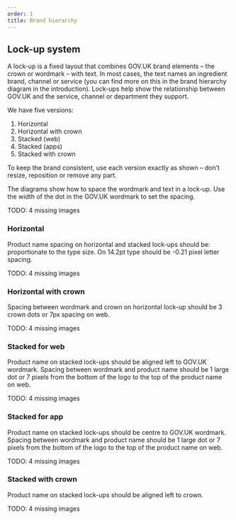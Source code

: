 ```yaml
---
order: 1
title: Brand hierarchy
---
```


## Lock-up system

A lock-up is a fixed layout that combines GOV.UK brand elements – the crown or wordmark – with text.
In most cases, the text names an ingredient brand, channel or service (you can find more on this in the brand hierarchy diagram in the introduction). Lock-ups help show the relationship between GOV.UK and the service, channel or department they support.

We have five versions:

1. Horizontal
2. Horizontal with crown
3. Stacked (web)
4. Stacked (apps)
5. Stacked with crown

To keep the brand consistent, use each version exactly as shown – don’t resize, reposition or remove any part.

The diagrams show how to space the wordmark and text in a lock-up. Use the width of the dot in the GOV.UK wordmark to set the spacing.

TODO: 4 missing images

### Horizontal

Product name spacing on horizontal and stacked lock-ups should be: proportionate to the type size. On 14.2pt type should be -0.21 pixel letter spacing.

TODO: 4 missing images

### Horizontal with crown

Spacing between wordmark and crown on horizontal lock-up should be 3 crown dots or 7px spacing on web.

TODO: 4 missing images

### Stacked for web

Product name on stacked lock-ups should be aligned left to GOV.UK wordmark.
Spacing between wordmark and product name should be 1 large dot or 7 pixels from the bottom of the logo to the top of the product name on web.

TODO: 4 missing images

### Stacked for app

Product name on stacked lock-ups should be centre to GOV.UK wordmark.
Spacing between wordmark and product name should be 1 large dot or 7 pixels from the bottom of the logo to the top of the product name on web.

TODO: 4 missing images

### Stacked with crown

Product name on stacked lock-ups should be aligned left to crown.

TODO: 4 missing images
